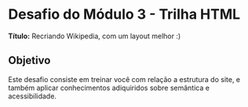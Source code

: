 # Desafio do Módulo 3 - Trilha HTML

**Título:** Recriando Wikipedia, com um layout melhor :)

## Objetivo
Este desafio consiste em treinar você com relação a estrutura do site, e também aplicar conhecimentos adiquiridos sobre semântica e acessibilidade.
